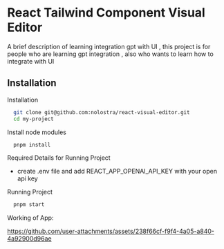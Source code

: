 
# React Tailwind Component Visual Editor

A brief description of learning integration gpt with UI , this project is for people who are learning gpt integration , also who wants to learn how to integrate with UI 


## Installation

Installation

```bash
  git clone git@github.com:nolostra/react-visual-editor.git
  cd my-project
```
    

Install node modules

```bash
  pnpm install
```

Required Details for Running Project

- create .env file and add REACT_APP_OPENAI_API_KEY with your open api key

Running Project

```bash
  pnpm start
```



Working of App:


https://github.com/user-attachments/assets/238f66cf-f9f4-4a05-a840-4a92900d96ae

